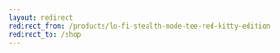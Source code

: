 ```yaml
---
layout: redirect
redirect_from: /products/lo-fi-stealth-mode-tee-red-kitty-edition
redirect_to: /shop
---
```


